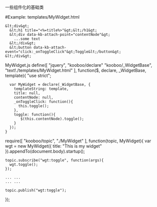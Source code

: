 一些组件化的基础类

#Example:
  templates/MyWidget.html
  
    &lt;div&gt;
      &lt;h1 title="<%=title%>"&gt;&lt;/h1&gt;
      &lt;div data-kb-attach-point="contentNode"&gt;
        ...some text
      &lt;/div&gt;
      &lt;button data-kb-attach-event="click:_onToggleClick"&gt;Toggle&lt;/button&gt;
    &lt;/div&gt;

  MyWidget.js
    define([
      "jquery",
      "kooboo/declare"
      "kooboo/_WidgetBase",
      "text!./templates/MyWidget.html"
    ], function($, declare, _WidgetBase, template){
      "use strict";
    
      var MyWidget = declare(_WidgetBase, {
        templateString: template,
        title: null,
        contentNode: null,
        _onToggleClick: function(){
          this.toggle();
        },
        toggle: function(){
           $(this.contentNode).toggle();
        }
      });
    }
  
  require([
    "kooboo/topic",
    "./MyWidget"
  ], function(topic, MyWidget){
    var wgt = new MyWidget({
      title: "This is my widget"
    }).appendTo(document.body).startup();
    
    topic.subscribe("wgt:toggle", function(args){
      wgt.toggle();
    });
    
    ... ...
    ... ...
    
    topic.publish("wgt:toggle");
  });
